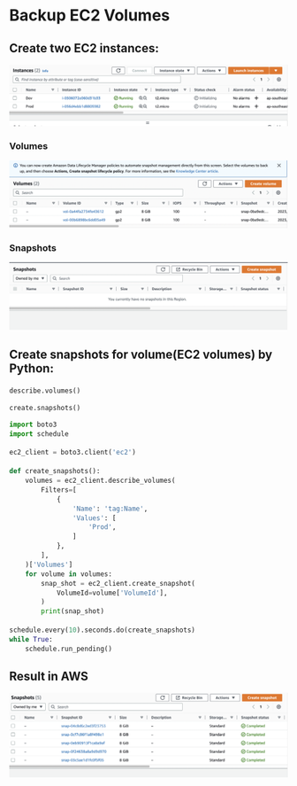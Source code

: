 # Backup EC2 Volumes

## Create two EC2 instances:
<img src="./images/ec2.png" alt="my-img">

### Volumes

<img src="./images/volumes.png" alt="my-img">

### Snapshots
<img src="./images/snapshots.png" alt="my-img">

## Create snapshots for volume(EC2 volumes) by Python:

`describe.volumes()`

`create.snapshots()`

```python
import boto3
import schedule

ec2_client = boto3.client('ec2')

def create_snapshots():
    volumes = ec2_client.describe_volumes(
        Filters=[
            {
                'Name': 'tag:Name',
                'Values': [
                    'Prod',
                ]
            },
        ],
    )['Volumes']
    for volume in volumes:
        snap_shot = ec2_client.create_snapshot(
            VolumeId=volume['VolumeId'],
        )
        print(snap_shot)

schedule.every(10).seconds.do(create_snapshots)
while True:
    schedule.run_pending()
```
## Result in AWS
<img src="./images/snapshots-results.png" alt="my-img">
